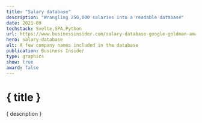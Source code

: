 ```yaml
---
title: "Salary database"
description: "Wrangling 250,000 salaries into a readable database"
date: 2021-09
techstack: Svelte,SPA,Python
url: https://www.businessinsider.com/salary-database-google-goldman-amazon-how-much-top-jobs-pay-2021-7
hero: salary-database
alt: A few company names included in the database
publication: Business Insider
type: graphics
show: true
award: false
---
```


# { title }

{ description }
